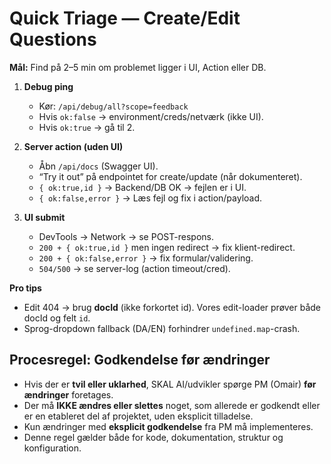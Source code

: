 # Quick Triage — Create/Edit Questions

**Mål:** Find på 2–5 min om problemet ligger i UI, Action eller DB.

1) **Debug ping**  
   - Kør: `/api/debug/all?scope=feedback`  
   - Hvis `ok:false` → environment/creds/netværk (ikke UI).  
   - Hvis `ok:true` → gå til 2.

2) **Server action (uden UI)**  
   - Åbn `/api/docs` (Swagger UI).  
   - “Try it out” på endpointet for create/update (når dokumenteret).  
   - `{ ok:true,id }` → Backend/DB OK → fejlen er i UI.  
   - `{ ok:false,error }` → Læs fejl og fix i action/payload.

3) **UI submit**  
   - DevTools → Network → se POST-respons.  
   - `200 + { ok:true,id }` men ingen redirect → fix klient-redirect.  
   - `200 + { ok:false,error }` → fix formular/validering.  
   - `504/500` → se server-log (action timeout/cred).

**Pro tips**
- Edit 404 → brug **docId** (ikke forkortet id). Vores edit-loader prøver både docId og felt `id`.
- Sprog-dropdown fallback (DA/EN) forhindrer `undefined.map`-crash.

## Procesregel: Godkendelse før ændringer

- Hvis der er **tvil eller uklarhed**, SKAL AI/udvikler spørge PM (Omair) **før ændringer** foretages.  
- Der må **IKKE ændres eller slettes** noget, som allerede er godkendt eller er en etableret del af projektet, uden eksplicit tilladelse.  
- Kun ændringer med **eksplicit godkendelse** fra PM må implementeres.  
- Denne regel gælder både for kode, dokumentation, struktur og konfiguration.